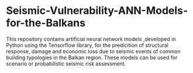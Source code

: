 # Seismic-Vulnerability-ANN-Models-for-the-Balkans
This repository contains artificial neural network models ,developed in Python using the Tensorflow library, for the predicition of structural response, damage and economic loss due to seismic events of common building typologies in the Balkan region. These models can be used for scenario or probabilistic seismic risk assessment.
